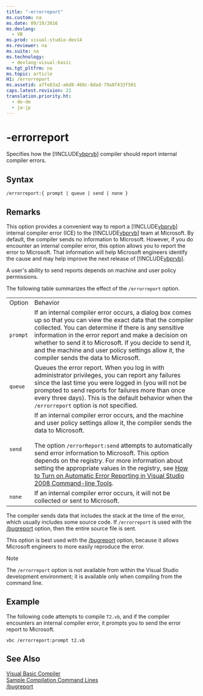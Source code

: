 ```yaml
---
title: "-errorreport"
ms.custom: na
ms.date: 09/19/2016
ms.devlang: 
  - VB
ms.prod: visual-studio-dev14
ms.reviewer: na
ms.suite: na
ms.technology: 
  - devlang-visual-basic
ms.tgt_pltfrm: na
ms.topic: article
H1: /errorreport
ms.assetid: a7fe83a2-a6d8-460c-8dad-79a8f433f501
caps.latest.revision: 21
translation.priority.ht: 
  - de-de
  - ja-jp
---
```

# -errorreport
Specifies how the [!INCLUDE[vbprvb](../vs140/includes/vbprvb_md.md)] compiler should report internal compiler errors.  
  
## Syntax  
  
```  
/errorreport:{ prompt | queue | send | none }  
```  
  
## Remarks  
 This option provides a convenient way to report a [!INCLUDE[vbprvb](../vs140/includes/vbprvb_md.md)] internal compiler error (ICE) to the [!INCLUDE[vbprvb](../vs140/includes/vbprvb_md.md)] team at Microsoft. By default, the compiler sends no information to Microsoft. However, if you do encounter an internal compiler error, this option allows you to report the error to Microsoft. That information will help Microsoft engineers identify the cause and may help improve the next release of [!INCLUDE[vbprvb](../vs140/includes/vbprvb_md.md)].  
  
 A user's ability to send reports depends on machine and user policy permissions.  
  
 The following table summarizes the effect of the `/errorreport` option.  
  
|||  
|-|-|  
|Option|Behavior|  
|`prompt`|If an internal compiler error occurs, a dialog box comes up so that you can view the exact data that the compiler collected. You can determine if there is any sensitive information in the error report and make a decision on whether to send it to Microsoft. If you decide to send it, and the machine and user policy settings allow it, the compiler sends the data to Microsoft.|  
|`queue`|Queues the error report. When you log in with administrator privileges, you can report any failures since the last time you were logged in (you will not be prompted to send reports for failures more than once every three days). This is the default behavior when the `/errorreport` option is not specified.|  
|`send`|If an internal compiler error occurs, and the machine and user policy settings allow it, the compiler sends the data to Microsoft.<br /><br /> The option `/errorReport:send` attempts to automatically send error information to Microsoft. This option depends on the registry. For more information about setting the appropriate values in the registry, see [How to Turn on Automatic Error Reporting in Visual Studio 2008 Command-line Tools](http://go.microsoft.com/fwlink/?LinkID=184695).|  
|`none`|If an internal compiler error occurs, it will not be collected or sent to Microsoft.|  
  
 The compiler sends data that includes the stack at the time of the error, which usually includes some source code. If `/errorreport` is used with the [/bugreport](../vs140/-bugreport.md) option, then the entire source file is sent.  
  
 This option is best used with the [/bugreport](../vs140/-bugreport.md) option, because it allows Microsoft engineers to more easily reproduce the error.  
  
> [!NOTE]
>  The `/errorreport` option is not available from within the Visual Studio development environment; it is available only when compiling from the command line.  
  
## Example  
 The following code attempts to compile `T2.vb`, and if the compiler encounters an internal compiler error, it prompts you to send the error report to Microsoft.  
  
```  
vbc /errorreport:prompt t2.vb  
```  
  
## See Also  
 [Visual Basic Compiler](../vs140/Visual-Basic-Command-Line-Compiler.md)   
 [Sample Compilation Command Lines](../vs140/Sample-Compilation-Command-Lines--Visual-Basic-.md)   
 [/bugreport](../vs140/-bugreport.md)